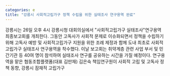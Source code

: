 ```yaml
---
categories: e
title: "강릉시 사회적고립가구 정책 수립을 위한 실태조사 연구용역 완료"
---
```

강릉시는 26일 오후 4시 강릉시청 대회의실에서 "사회적고립가구 실태조사"연구용역 최종보고회를 개최한다. 그동안 고독사가 사회적 문제로 이슈화되면서 정책을 수립하기 위해 고독사 예방 및 사회적고립가구 지원을 위한 조례 제정과 함께 도내 최초로 사회적고립가구 실태조사 연구용역을 착수했다. 이날 보고회는 취약계층 관련 사업 부서 및 민간기관 등 40여 명이 참석하여 실태조사 연구를 공유하는 시간을 가질 예정이다. 연구용역을 맡은 협동조합플랫폼(대표 김만재) 김은숙 책임연구원이 사회적 고립 및 고독사 정책 동향, 강릉시 잠재적 고립가구